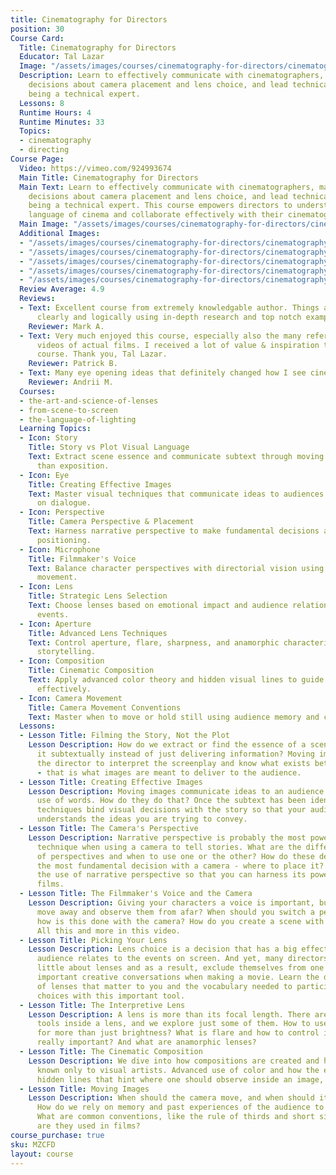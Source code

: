 ```yaml
---
title: Cinematography for Directors
position: 30
Course Card:
  Title: Cinematography for Directors
  Educator: Tal Lazar
  Image: "/assets/images/courses/cinematography-for-directors/cinematography-for-directors.jpg"
  Description: Learn to effectively communicate with cinematographers, make informed
    decisions about camera placement and lens choice, and lead technical teams without
    being a technical expert.
  Lessons: 8
  Runtime Hours: 4
  Runtime Minutes: 33
  Topics:
  - cinematography
  - directing
Course Page:
  Video: https://vimeo.com/924993674
  Main Title: Cinematography for Directors
  Main Text: Learn to effectively communicate with cinematographers, make informed
    decisions about camera placement and lens choice, and lead technical teams without
    being a technical expert. This course empowers directors to understand the visual
    language of cinema and collaborate effectively with their cinematography team.
  Main Image: "/assets/images/courses/cinematography-for-directors/cinematography-for-directors-1.jpg"
  Additional Images:
  - "/assets/images/courses/cinematography-for-directors/cinematography-for-directors-2.jpg"
  - "/assets/images/courses/cinematography-for-directors/cinematography-for-directors-3.jpg"
  - "/assets/images/courses/cinematography-for-directors/cinematography-for-directors-4.jpg"
  - "/assets/images/courses/cinematography-for-directors/cinematography-for-directors-5.jpg"
  - "/assets/images/courses/cinematography-for-directors/cinematography-for-directors-6.jpg"
  Review Average: 4.9
  Reviews:
  - Text: Excellent course from extremely knowledgable author. Things are being put
      clearly and logically using in-depth research and top notch examples. Thanks!
    Reviewer: Mark A.
  - Text: Very much enjoyed this course, especially also the many reference/practice
      videos of actual films. I received a lot of value & inspiration through this
      course. Thank you, Tal Lazar.
    Reviewer: Patrick B.
  - Text: Many eye opening ideas that definitely changed how I see cinematography.
    Reviewer: Andrii M.
  Courses:
  - the-art-and-science-of-lenses
  - from-scene-to-screen
  - the-language-of-lighting
  Learning Topics:
  - Icon: Story
    Title: Story vs Plot Visual Language
    Text: Extract scene essence and communicate subtext through moving images rather
      than exposition.
  - Icon: Eye
    Title: Creating Effective Images
    Text: Master visual techniques that communicate ideas to audiences without relying
      on dialogue.
  - Icon: Perspective
    Title: Camera Perspective & Placement
    Text: Harness narrative perspective to make fundamental decisions about camera
      positioning.
  - Icon: Microphone
    Title: Filmmaker's Voice
    Text: Balance character perspectives with directorial vision using strategic camera
      movement.
  - Icon: Lens
    Title: Strategic Lens Selection
    Text: Choose lenses based on emotional impact and audience relationship to on-screen
      events.
  - Icon: Aperture
    Title: Advanced Lens Techniques
    Text: Control aperture, flare, sharpness, and anamorphic characteristics for creative
      storytelling.
  - Icon: Composition
    Title: Cinematic Composition
    Text: Apply advanced color theory and hidden visual lines to guide audience attention
      effectively.
  - Icon: Camera Movement
    Title: Camera Movement Conventions
    Text: Master when to move or hold still using audience memory and cinematic conventions.
  Lessons:
  - Lesson Title: Filming the Story, Not the Plot
    Lesson Description: How do we extract or find the essence of a scene and communicate
      it subtextually instead of just delivering information? Moving images require
      the director to interpret the screenplay and know what exists between the lines
      - that is what images are meant to deliver to the audience.
  - Lesson Title: Creating Effective Images
    Lesson Description: Moving images communicate ideas to an audience without the
      use of words. How do they do that? Once the subtext has been identified, practical
      techniques bind visual decisions with the story so that your audience fully
      understands the ideas you are trying to convey.
  - Lesson Title: The Camera's Perspective
    Lesson Description: Narrative perspective is probably the most powerful storytelling
      technique when using a camera to tell stories. What are the different kinds
      of perspectives and when to use one or the other? How do these decisions affect
      the most fundamental decision with a camera - where to place it? The video demonstrates
      the use of narrative perspective so that you can harness its power in your own
      films.
  - Lesson Title: The Filmmaker's Voice and the Camera
    Lesson Description: Giving your characters a voice is important, but should you
      move away and observe them from afar? When should you switch a perspective and
      how is this done with the camera? How do you create a scene with multiple perspectives?
      All this and more in this video.
  - Lesson Title: Picking Your Lens
    Lesson Description: Lens choice is a decision that has a big effect on how your
      audience relates to the events on screen. And yet, many directors know very
      little about lenses and as a result, exclude themselves from one of the most
      important creative conversations when making a movie. Learn the different characteristics
      of lenses that matter to you and the vocabulary needed to participate and dictate
      choices with this important tool.
  - Lesson Title: The Interpretive Lens
    Lesson Description: A lens is more than its focal length. There are many secret
      tools inside a lens, and we explore just some of them. How to use the aperture
      for more than just brightness? What is flare and how to control it? Is sharpness
      really important? And what are anamorphic lenses?
  - Lesson Title: The Cinematic Composition
    Lesson Description: We dive into how compositions are created and hidden secrets
      known only to visual artists. Advanced use of color and how the eye sees it,
      hidden lines that hint where one should observe inside an image, and much more.
  - Lesson Title: Moving Images
    Lesson Description: When should the camera move, and when should it stay still?
      How do we rely on memory and past experiences of the audience to tell a story?
      What are common conventions, like the rule of thirds and short siding, and how
      are they used in films?
course_purchase: true
sku: MZCFD
layout: course
---
```


